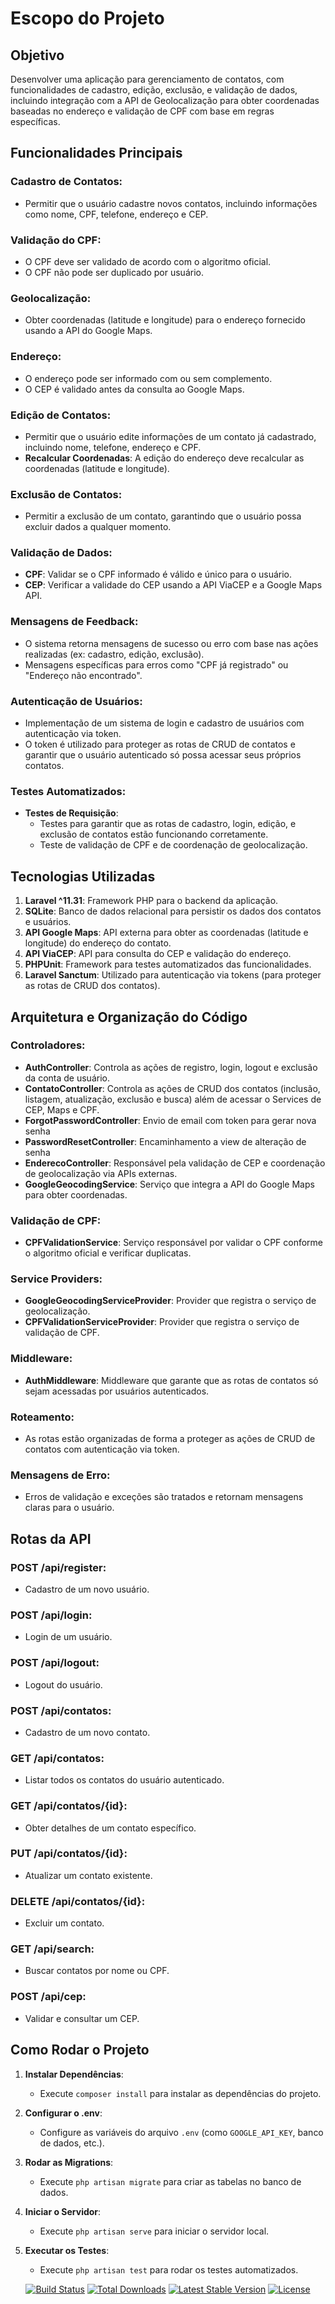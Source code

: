 # Escopo do Projeto


## Objetivo

Desenvolver uma aplicação para gerenciamento de contatos, com funcionalidades de cadastro, edição, exclusão, e validação de dados, incluindo integração com a API de Geolocalização para obter coordenadas baseadas no endereço e validação de CPF com base em regras específicas.

## Funcionalidades Principais

### Cadastro de Contatos:
- Permitir que o usuário cadastre novos contatos, incluindo informações como nome, CPF, telefone, endereço e CEP.

### Validação do CPF:
- O CPF deve ser validado de acordo com o algoritmo oficial.
- O CPF não pode ser duplicado por usuário.

### Geolocalização:
- Obter coordenadas (latitude e longitude) para o endereço fornecido usando a API do Google Maps.

### Endereço:
- O endereço pode ser informado com ou sem complemento.
- O CEP é validado antes da consulta ao Google Maps.

### Edição de Contatos:
- Permitir que o usuário edite informações de um contato já cadastrado, incluindo nome, telefone, endereço e CPF.
- **Recalcular Coordenadas**: A edição do endereço deve recalcular as coordenadas (latitude e longitude).

### Exclusão de Contatos:
- Permitir a exclusão de um contato, garantindo que o usuário possa excluir dados a qualquer momento.

### Validação de Dados:
- **CPF**: Validar se o CPF informado é válido e único para o usuário.
- **CEP**: Verificar a validade do CEP usando a API ViaCEP e a Google Maps API.

### Mensagens de Feedback:
- O sistema retorna mensagens de sucesso ou erro com base nas ações realizadas (ex: cadastro, edição, exclusão).
- Mensagens específicas para erros como "CPF já registrado" ou "Endereço não encontrado".

### Autenticação de Usuários:
- Implementação de um sistema de login e cadastro de usuários com autenticação via token.
- O token é utilizado para proteger as rotas de CRUD de contatos e garantir que o usuário autenticado só possa acessar seus próprios contatos.

### Testes Automatizados:
- **Testes de Requisição**:
    - Testes para garantir que as rotas de cadastro, login, edição, e exclusão de contatos estão funcionando corretamente.
    - Teste de validação de CPF e de coordenação de geolocalização.

## Tecnologias Utilizadas

1. **Laravel ^11.31**: Framework PHP para o backend da aplicação.
2. **SQLite**: Banco de dados relacional para persistir os dados dos contatos e usuários.
3. **API Google Maps**: API externa para obter as coordenadas (latitude e longitude) do endereço do contato.
4. **API ViaCEP**: API para consulta do CEP e validação do endereço.
5. **PHPUnit**: Framework para testes automatizados das funcionalidades.
6. **Laravel Sanctum**: Utilizado para autenticação via tokens (para proteger as rotas de CRUD dos contatos).

## Arquitetura e Organização do Código

### Controladores:
- **AuthController**: Controla as ações de registro, login, logout e exclusão da conta de usuário.
- **ContatoController**: Controla as ações de CRUD dos contatos (inclusão, listagem, atualização, exclusão e busca) além de acessar o Services de CEP, Maps e CPF.
- **ForgotPasswordController**: Envio de email com token para gerar nova senha
- **PasswordResetController**: Encaminhamento a view de alteração de senha
- **EnderecoController**: Responsável pela validação de CEP e coordenação de geolocalização via APIs externas.
- **GoogleGeocodingService**: Serviço que integra a API do Google Maps para obter coordenadas.

### Validação de CPF:
- **CPFValidationService**: Serviço responsável por validar o CPF conforme o algoritmo oficial e verificar duplicatas.

### Service Providers:
- **GoogleGeocodingServiceProvider**: Provider que registra o serviço de geolocalização.
- **CPFValidationServiceProvider**: Provider que registra o serviço de validação de CPF.

### Middleware:
- **AuthMiddleware**: Middleware que garante que as rotas de contatos só sejam acessadas por usuários autenticados.

### Roteamento:
- As rotas estão organizadas de forma a proteger as ações de CRUD de contatos com autenticação via token.

### Mensagens de Erro:
- Erros de validação e exceções são tratados e retornam mensagens claras para o usuário.

## Rotas da API

### **POST /api/register**:
- Cadastro de um novo usuário.

### **POST /api/login**:
- Login de um usuário.

### **POST /api/logout**:
- Logout do usuário.

### **POST /api/contatos**:
- Cadastro de um novo contato.

### **GET /api/contatos**:
- Listar todos os contatos do usuário autenticado.

### **GET /api/contatos/{id}**:
- Obter detalhes de um contato específico.

### **PUT /api/contatos/{id}**:
- Atualizar um contato existente.

### **DELETE /api/contatos/{id}**:
- Excluir um contato.

### **GET /api/search**:
- Buscar contatos por nome ou CPF.

### **POST /api/cep**:
- Validar e consultar um CEP.

## Como Rodar o Projeto

1. **Instalar Dependências**:
    - Execute `composer install` para instalar as dependências do projeto.

2. **Configurar o .env**:
    - Configure as variáveis do arquivo `.env` (como `GOOGLE_API_KEY`, banco de dados, etc.).

3. **Rodar as Migrations**:
    - Execute `php artisan migrate` para criar as tabelas no banco de dados.

4. **Iniciar o Servidor**:
    - Execute `php artisan serve` para iniciar o servidor local.

5. **Executar os Testes**:
    - Execute `php artisan test` para rodar os testes automatizados.

<p align="center">
<a href="https://github.com/laravel/framework/actions"><img src="https://github.com/laravel/framework/workflows/tests/badge.svg" alt="Build Status"></a>
<a href="https://packagist.org/packages/laravel/framework"><img src="https://img.shields.io/packagist/dt/laravel/framework" alt="Total Downloads"></a>
<a href="https://packagist.org/packages/laravel/framework"><img src="https://img.shields.io/packagist/v/laravel/framework" alt="Latest Stable Version"></a>
<a href="https://packagist.org/packages/laravel/framework"><img src="https://img.shields.io/packagist/l/laravel/framework" alt="License"></a>
</p>


